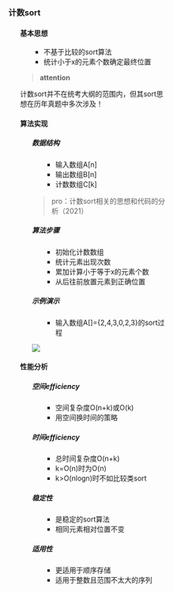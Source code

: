 <div style="float: left; width: 64%; padding: 1%;">

### 计数sort

<ul>

#### 基本思想

<ul>

- 不基于比较的sort算法
- 统计小于x的元素个数确定最终位置

</ul>

>**attention**  

计数sort并不在统考大纲的范围内，但其sort思想在历年真题中多次涉及！  

#### 算法实现

<ul>

##### 数据结构

<ul>

- 输入数组A[n]
- 输出数组B[n]
- 计数数组C[k]

</ul>

> pro：计数sort相关的思想和代码的分析（2021）  

##### 算法步骤

<ul>

- 初始化计数数组
- 统计元素出现次数
- 累加计算小于等于x的元素个数
- 从后往前放置元素到正确位置

</ul>

##### 示例演示

<ul>

- 输入数组A[]={2,4,3,0,2,3}的sort过程

</ul>

![](https://cdn-mineru.openxlab.org.cn/model-mineru/prod/e6d44032ce8506b47ebbb00a8709f6c74ae4f9f3c10eef0ae5cff2a9686fb669.jpg)  

</ul>

#### 性能分析

<ul>

##### 空间efficiency

<ul>

- 空间复杂度O(n+k)或O(k)
- 用空间换时间的策略

</ul>

##### 时间efficiency

<ul>

- 总时间复杂度O(n+k)
- k=O(n)时为O(n)
- k>O(nlogn)时不如比较类sort

</ul>

##### 稳定性

<ul>

- 是稳定的sort算法
- 相同元素相对位置不变

</ul>

##### 适用性

<ul>

- 更适用于顺序存储
- 适用于整数且范围不太大的序列

</ul>

</ul>

</ul>


</div>
<div style="float: right; width: 26%; padding: 1%;">

</div>
<div style="clear: both;"></div>
